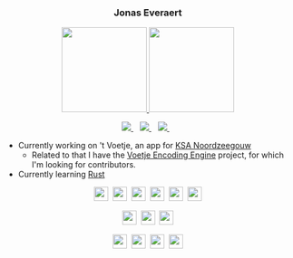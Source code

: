 <!--
https://github.com/anuraghazra/github-readme-stats#wakatime-week-stats
https://shields.io/
-->

<h3 align="center">Jonas Everaert</h3>

<p align='center'>
  <a href="#"><img src="https://github-readme-stats.vercel.app/api?username=jomy10&show_icons=true&count_private=true&theme=radical" height="150"/a> 
  <!--Can edit the &langs_count=number to show more languages-->
  <a href="https://ionicabizau.github.io/github-profile-languages/api.html?jomy10"><img src="https://github-readme-stats.vercel.app/api/top-langs/?username=jomy10&layout=compact&count_private=true&theme=radical" height="150"/a>
</p>

<p align='center'>

  <a href="https://www.linkedin.com/in/everaert-jonas/">
    <img src="https://img.shields.io/badge/linkedin-dc468e.svg?&style=for-the-badge&logo=linkedin&logoColor=white" />
  </a>&nbsp;&nbsp;
  <a href="https://www.instagram.com/jonas_everaert/">
    <img src="https://img.shields.io/badge/instagram-dc468e.svg?&style=for-the-badge&logo=instagram&logoColor=white" />        
  </a>&nbsp;&nbsp;
  <a href="https://jonaseveraert.be">
    <img src="https://img.shields.io/badge/website-dc468e.svg?&style=for-the-badge&logo=website&logoColor=white" />        
  </a>&nbsp;&nbsp;
  <!--a href="">
    <img src="https://img.shields.io/badge/itchio-%230077B5.svg?&style=for-the-badge&logo=itch.io&logoColor=white" />        
  </a>&nbsp;&nbsp;-->
  <!--a href="">
    <img src="https://img.shields.io/badge/youtube-%230077B5.svg?&style=for-the-badge&logo=youtube&logoColor=white" />        
  </a>&nbsp;&nbsp;-->
  <!--a href="">
    <img src="https://img.shields.io/badge/Google_Play-%230077B5?style=for-the-badge&logo=google-play&logoColor=white" />        
  </a>&nbsp;&nbsp;-->
</p>
  
- Currently working on 't Voetje, an app for [KSA Noordzeegouw](https://www.ksa.be/werkkringen/ksa-noordzeegouw)
  - Related to that I have the [Voetje Encoding Engine](https://github.com/Jomy10/voetje_encoding_engine) project, for which I'm looking for contributors.
- Currently learning [Rust](https://github.com/rust-lang/rust)

<p align='center'>
  <img src="https://img.shields.io/badge/-Rust-dc468e?logo=rust&logoColor=white&logoWidth=30&logoWidth=100" style="height: 25px;"/>&nbsp;
  <img src="https://img.shields.io/badge/-Swift-dc468e?logo=swift&logoColor=white&logoWidth=30&logoWidth=100" style="height: 25px;"/>&nbsp;
  <img src="https://img.shields.io/badge/-Java-dc468e?logo=java&logoColor=white&logoWidth=30&logoWidth=100" style="height: 25px;"/>&nbsp;
  <img src="https://img.shields.io/badge/-Javascript-dc468e?logo=javascript&logoColor=white&logoWidth=30&logoWidth=100" style="height: 25px;"/>&nbsp;
  <img src="https://img.shields.io/badge/-HTML-dc468e?logo=html5&logoColor=white&logoWidth=30&logoWidth=100" style="height: 25px;"/>&nbsp;
  <img src="https://img.shields.io/badge/-CSS-dc468e?logo=css3&logoColor=white&logoWidth=30&logoWidth=100" style="height: 25px;"/>
</p>
<p align="center">
  <img src="https://img.shields.io/badge/-Svelte-dc468e?logo=svelte&logoColor=white&logoWidth=30&logoWidth=100" style="height: 25px;"/>&nbsp;
  <img src="https://img.shields.io/badge/-Firebase-dc468e?logo=firebase&logoColor=white&logoWidth=30&logoWidth=100" style="height: 25px;"/>&nbsp;
  <img src="https://img.shields.io/badge/-Vapor-dc468e?logo=vapor&logoColor=white&logoWidth=30&logoWidth=100" style="height: 25px;"/>
</p>  
<p align="center">
  <img src="https://img.shields.io/badge/-Android Studio-dc468e?logo=Android%20Studio&logoColor=white&logoWidth=30&logoWidth=100" style="height: 25px;"/>&nbsp;
  <img src="https://img.shields.io/badge/-XCode-dc468e?logo=xcode&logoColor=white&logoWidth=30&logoWidth=100" style="height: 25px;"/>&nbsp;
  <img src="https://img.shields.io/badge/-VS Code-dc468e?logo=visual%20studio%20code&logoColor=white&logoWidth=30&logoWidth=100" style="height: 25px;"/>&nbsp;
  <img src="https://img.shields.io/badge/-IntelliJ IDEA-dc468e?logo=intellij%20idea&logoColor=white&logoWidth=30&logoWidth=100" style="height: 25px;"/>
</p>  
  
<!--TODO: 
Have a server running a function every week or so.
It takes a screenshot of the following webpage and updates the image on the server. -> Great opportunity to learn server side Rust or Swift
<iframe width="600" height="600" src="https://ionicabizau.github.io/github-profile-languages/api.html?Jomy10" frameborder="0"></iframe>
-> This link https://ionicabizau.github.io/github-profile-languages/api.html?Jomy10
(get it from here: http://ionicabizau.github.io/github-profile-languages/?user=Jomy10
repository: https://github.com/IonicaBizau/github-profile-languages

Idea from: https://stackoverflow.com/questions/48402823/embed-openstreetmap-iframe-in-github-markdown
--> 

<!--
**Jomy10/Jomy10** is a ✨ _special_ ✨ repository because its `README.md` (this file) appears on your GitHub profile.

Here are some ideas to get you started:

- 🔭 I’m currently working on ...
- 🌱 I’m currently learning ...
- 👯 I’m looking to collaborate on ...
- 🤔 I’m looking for help with ...
- 💬 Ask me about ...
- 📫 How to reach me: ...
- 😄 Pronouns: ...
- ⚡ Fun fact: ...
-->
